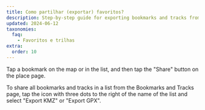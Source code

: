 ```yaml
---
title: Como partilhar (exportar) favoritos?
description: Step-by-step guide for exporting bookmarks and tracks from Organic Maps to other applications and sharing with  contacts
updated: 2024-06-12
taxonomies:
  faq:
    - Favoritos e trilhas
extra:
  order: 10
---
```


Tap a bookmark on the map or in the list, and then tap the "Share" button on the place page.

To share all bookmarks and tracks in a list from the Bookmarks and Tracks page, tap the icon with three dots to the right of the name of the list and select "Export KMZ" or "Export GPX".
